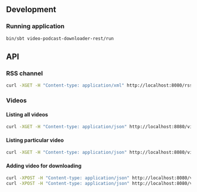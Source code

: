 ## Development
### Running application
```bash
bin/sbt video-podcast-downloader-rest/run
```

## API
### RSS channel

```bash
curl -XGET -H "Content-type: application/xml" http://localhost:8080/rss
```

### Videos

#### Listing all videos
```bash
curl -XGET -H "Content-type: application/json" http://localhost:8080/videos
```

#### Listing particular video
```bash
curl -XGET -H "Content-type: application/json" http://localhost:8080/videos/132
```

#### Adding video for downloading
```bash
curl -XPOST -H "Content-type: application/json" http://localhost:8080/videos -d  ' { "baseUrl": "youtube" } '
curl -XPOST -H "Content-type: application/json" http://localhost:8080/videos -d  ' { "baseUrl": "https://www.youtube.com/watch?v=e04d8ILXlKw" } '
```
